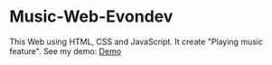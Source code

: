 # Music-Web-Evondev
This Web using HTML, CSS and JavaScript. It create "Playing music feature".
See my demo:
<a href="https://duan-n2d.github.io/Music-Web-Evondev/">Demo</a>
